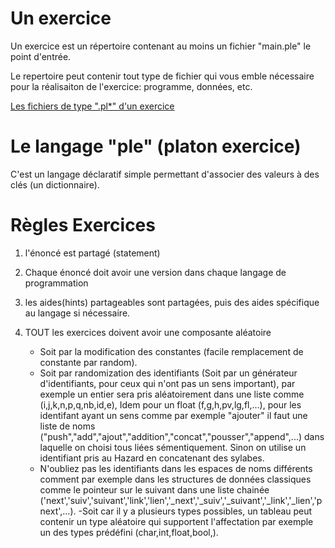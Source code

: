 
# Un exercice

Un exercice est un répertoire contenant au moins un fichier "main.ple" le point d'entrée. 

Le repertoire peut contenir tout type de fichier qui vous emble nécessaire pour la réalisaiton de l'exercice: programme, données, etc.

[Les fichiers de type ".pl*" d'un exercice](https://platon-preprod.univ-eiffel.fr/docs/main/doc/programing/exercise/files)


# Le langage "ple" (platon exercice)


C'est un langage déclaratif simple permettant d'associer des valeurs à des clés (un dictionnaire). 






# Règles Exercices

1) l'énoncé est partagé (statement)
2) Chaque énoncé doit avoir une version dans chaque langage de programmation
3) les aides(hints) partageables sont partagées, puis des aides spécifique au langage si nécessaire.
4) TOUT les exercices doivent avoir une composante aléatoire

    - Soit par la modification des constantes (facile remplacement de constante par random).
    - Soit par randomization des identifiants (Soit par un générateur d'identifiants, pour ceux qui n'ont pas un sens important), par exemple un entier sera pris aléatoirement dans une liste comme (i,j,k,n,p,q,nb,id,e), Idem pour un float (f,g,h,pv,lg,fl,...), pour les identifant ayant un sens comme par exemple "ajouter" il faut une liste de noms ("push","add","ajout","addition","concat","pousser","append",...) dans laquelle on choisi tous liées sémentiquement. Sinon on utilise un identifiant pris au Hazard en concatenant des sylabes.
    - N'oubliez pas les identifiants dans les espaces de noms différents comment par exemple dans les structures de données classiques comme le pointeur sur le suivant dans une liste chainée ('next','suiv','suivant','link','lien','_next','_suiv','_suivant','_link','_lien','pnext',...).
    -Soit car il y a plusieurs types possibles, un tableau peut contenir un type aléatoire qui supportent l'affectation par exemple un des types prédéfini (char,int,float,bool,). 

